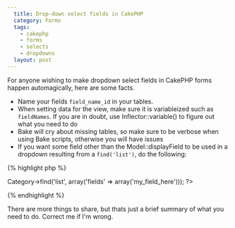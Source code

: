 ```yaml
---
  title: Drop-down select fields in CakePHP
  category: Forms
  tags:
    - cakephp
    - forms
    - selects
    - dropdowns
  layout: post
---
```


For anyone wishing to make dropdown select fields in CakePHP forms happen automagically, here are some facts.

- Name your fields `field_name_id` in your tables.
- When setting data for the view, make sure it is variableized such as `fieldNames`. If you are in doubt, use Inflector::variable() to figure out what you need to do
- Bake will cry about missing tables, so make sure to be verbose when using Bake scripts, otherwise you will have issues
- If you want some field other than the Model::displayField to be used in a dropdown resulting from a `find('list')`, do the following:

{% highlight php %}
<?php
	$categories = $this->Category->find('list', array('fields' => array('my_field_here')));
?>
{% endhighlight %}

There are more things to share, but thats just a brief summary of what you need to do. Correct me if I'm wrong.